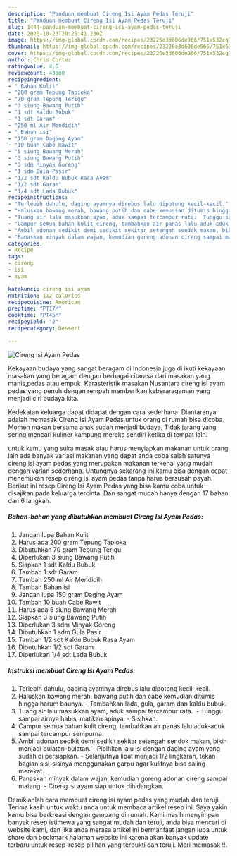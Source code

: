 ```yaml
---
description: "Panduan membuat Cireng Isi Ayam Pedas Teruji"
title: "Panduan membuat Cireng Isi Ayam Pedas Teruji"
slug: 1444-panduan-membuat-cireng-isi-ayam-pedas-teruji
date: 2020-10-23T20:25:41.230Z
image: https://img-global.cpcdn.com/recipes/23226e3d606de966/751x532cq70/cireng-isi-ayam-pedas-foto-resep-utama.jpg
thumbnail: https://img-global.cpcdn.com/recipes/23226e3d606de966/751x532cq70/cireng-isi-ayam-pedas-foto-resep-utama.jpg
cover: https://img-global.cpcdn.com/recipes/23226e3d606de966/751x532cq70/cireng-isi-ayam-pedas-foto-resep-utama.jpg
author: Chris Cortez
ratingvalue: 4.6
reviewcount: 43580
recipeingredient:
- " Bahan Kulit"
- "200 gram Tepung Tapioka"
- "70 gram Tepung Terigu"
- "3 siung Bawang Putih"
- "1 sdt Kaldu Bubuk"
- "1 sdt Garam"
- "250 ml Air Mendidih"
- " Bahan isi"
- "150 gram Daging Ayam"
- "10 buah Cabe Rawit"
- "5 siung Bawang Merah"
- "3 siung Bawang Putih"
- "3 sdm Minyak Goreng"
- "1 sdm Gula Pasir"
- "1/2 sdt Kaldu Bubuk Rasa Ayam"
- "1/2 sdt Garam"
- "1/4 sdt Lada Bubuk"
recipeinstructions:
- "Terlebih dahulu, daging ayamnya direbus lalu dipotong kecil-kecil."
- "Haluskan bawang merah, bawang putih dan cabe kemudian ditumis hingga harum baunya.  Tambahkan lada, gula, garam dan kaldu bubuk."
- "Tuang air lalu masukkan ayam, aduk sampai tercampur rata.  Tunggu sampai airnya habis, matikan apinya.  Sisihkan."
- "Campur semua bahan kulit cireng, tambahkan air panas lalu aduk-aduk sampai tercampur sempurna."
- "Ambil adonan sedikit demi sedikit sekitar setengah sendok makan, bikin menjadi bulatan-bulatan.  Pipihkan lalu isi dengan daging ayam yang sudah di persiapkan. Selanjutnya lipat menjadi 1/2 lingkaran, tekan bagian sisi-sisinya menggunakan garpu agar kulitnya bisa saling merekat."
- "Panaskan minyak dalam wajan, kemudian goreng adonan cireng sampai matang. Cireng isi ayam siap untuk dihidangkan."
categories:
- Recipe
tags:
- cireng
- isi
- ayam

katakunci: cireng isi ayam 
nutrition: 112 calories
recipecuisine: American
preptime: "PT17M"
cooktime: "PT45M"
recipeyield: "2"
recipecategory: Dessert

---
```



![Cireng Isi Ayam Pedas](https://img-global.cpcdn.com/recipes/23226e3d606de966/751x532cq70/cireng-isi-ayam-pedas-foto-resep-utama.jpg)

Kekayaan budaya yang sangat beragam di Indonesia juga di ikuti kekayaan masakan yang beragam dengan berbagai citarasa dari masakan yang manis,pedas atau empuk. Karasteristik masakan Nusantara cireng isi ayam pedas yang penuh dengan rempah memberikan keberaragaman yang menjadi ciri budaya kita.


Kedekatan keluarga dapat didapat dengan cara sederhana. Diantaranya adalah memasak Cireng Isi Ayam Pedas untuk orang di rumah bisa dicoba. Momen makan bersama anak sudah menjadi budaya, Tidak jarang yang sering mencari kuliner kampung mereka sendiri ketika di tempat lain.



untuk kamu yang suka masak atau harus menyiapkan makanan untuk orang lain ada banyak variasi makanan yang dapat anda coba salah satunya cireng isi ayam pedas yang merupakan makanan terkenal yang mudah dengan varian sederhana. Untungnya sekarang ini kamu bisa dengan cepat menemukan resep cireng isi ayam pedas tanpa harus bersusah payah.
Berikut ini resep Cireng Isi Ayam Pedas yang bisa kamu coba untuk disajikan pada keluarga tercinta. Dan sangat mudah hanya dengan 17 bahan dan 6 langkah.


<!--inarticleads1-->

##### Bahan-bahan yang dibutuhkan membuat Cireng Isi Ayam Pedas:

1. Jangan lupa  Bahan Kulit
1. Harus ada 200 gram Tepung Tapioka
1. Dibutuhkan 70 gram Tepung Terigu
1. Diperlukan 3 siung Bawang Putih
1. Siapkan 1 sdt Kaldu Bubuk
1. Tambah 1 sdt Garam
1. Tambah 250 ml Air Mendidih
1. Tambah  Bahan isi
1. Jangan lupa 150 gram Daging Ayam
1. Tambah 10 buah Cabe Rawit
1. Harus ada 5 siung Bawang Merah
1. Siapkan 3 siung Bawang Putih
1. Diperlukan 3 sdm Minyak Goreng
1. Dibutuhkan 1 sdm Gula Pasir
1. Tambah 1/2 sdt Kaldu Bubuk Rasa Ayam
1. Dibutuhkan 1/2 sdt Garam
1. Diperlukan 1/4 sdt Lada Bubuk




<!--inarticleads2-->

##### Instruksi membuat  Cireng Isi Ayam Pedas:

1. Terlebih dahulu, daging ayamnya direbus lalu dipotong kecil-kecil.
1. Haluskan bawang merah, bawang putih dan cabe kemudian ditumis hingga harum baunya.  - Tambahkan lada, gula, garam dan kaldu bubuk.
1. Tuang air lalu masukkan ayam, aduk sampai tercampur rata.  - Tunggu sampai airnya habis, matikan apinya.  - Sisihkan.
1. Campur semua bahan kulit cireng, tambahkan air panas lalu aduk-aduk sampai tercampur sempurna.
1. Ambil adonan sedikit demi sedikit sekitar setengah sendok makan, bikin menjadi bulatan-bulatan.  - Pipihkan lalu isi dengan daging ayam yang sudah di persiapkan. - Selanjutnya lipat menjadi 1/2 lingkaran, tekan bagian sisi-sisinya menggunakan garpu agar kulitnya bisa saling merekat.
1. Panaskan minyak dalam wajan, kemudian goreng adonan cireng sampai matang. - Cireng isi ayam siap untuk dihidangkan.




Demikianlah cara membuat cireng isi ayam pedas yang mudah dan teruji. Terima kasih untuk waktu anda untuk membaca artikel resep ini. Saya yakin kamu bisa berkreasi dengan gampang di rumah. Kami masih menyimpan banyak resep istimewa yang sangat mudah dan teruji, anda bisa mencari di website kami, dan jika anda merasa artikel ini bermanfaat jangan lupa untuk share dan bookmark halaman website ini karena akan banyak update terbaru untuk resep-resep pilihan yang terbukti dan teruji. Mari memasak !!. 
